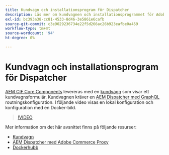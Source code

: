 ```yaml
---
title: Kundvagn och installationsprogram för Dispatcher
description: Läs mer om kundvagnen och installationsprogrammet för Adobe Experience Manager Dispatcher.
exl-id: bc393a38-cc81-4533-8d46-3e5861e6cafb
source-git-commit: c3e9029236734e22f5d266ac26b923eafbe0a459
workflow-type: tm+mt
source-wordcount: '94'
ht-degree: 0%

---
```


# Kundvagn och installationsprogram för Dispatcher

[AEM CIF Core Components](https://github.com/adobe/aem-core-cif-components) levereras med en [kundvagn](https://github.com/adobe/aem-core-cif-components/tree/master/ui.apps/src/main/content/jcr_root/apps/core/cif/components/commerce/minicart/v1/minicart) som visar ett kundvagnsformulär. Kundvagnen kräver en [AEM Dispatcher med GraphQL](https://github.com/adobe/aem-core-cif-components/blob/master/dispatcher) routningskonfiguration. I följande video visas en lokal konfiguration och konfiguration med en Docker-bild.

>[!VIDEO](https://video.tv.adobe.com/v/29656/?quality=12)

Mer information om det här avsnittet finns på följande resurser:

- [Kundvagn](https://github.com/adobe/aem-core-cif-components/tree/master/ui.apps/src/main/content/jcr_root/apps/core/cif/components/commerce/minicart/v1/minicart)
- [AEM Dispatcher med Adobe Commerce Proxy](https://github.com/adobe/aem-core-cif-components/tree/master/dispatcher)
- [Dockerhubb](https://hub.docker.com/)
